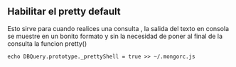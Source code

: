 

## Habilitar el pretty default 
Esto sirve para cuando realices una consulta , la salida del texto en consola se muestre en un bonito formato y sin la necesidad de poner al final de la consulta la funcion pretty()
```
echo DBQuery.prototype._prettyShell = true >> ~/.mongorc.js
```
